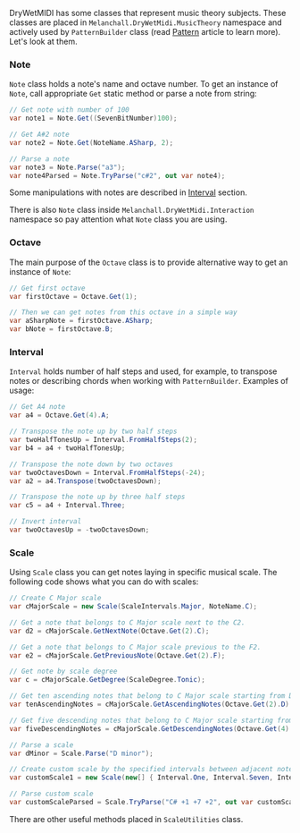 DryWetMIDI has some classes that represent music theory subjects. These classes are placed in `Melanchall.DryWetMidi.MusicTheory` namespace and actively used by `PatternBuilder` class (read [Pattern](Pattern.md) article to learn more). Let's look at them.

### Note

`Note` class holds a note's name and octave number. To get an instance of `Note`, call appropriate `Get` static method or parse a note from string:

```csharp
// Get note with number of 100
var note1 = Note.Get((SevenBitNumber)100);

// Get A#2 note
var note2 = Note.Get(NoteName.ASharp, 2);

// Parse a note
var note3 = Note.Parse("a3");
var note4Parsed = Note.TryParse("c#2", out var note4);
```

Some manipulations with notes are described in [Interval](#interval) section.

There is also `Note` class inside `Melanchall.DryWetMidi.Interaction` namespace so pay attention what `Note` class you are using.

### Octave

The main purpose of the `Octave` class is to provide alternative way to get an instance of `Note`:

```csharp
// Get first octave
var firstOctave = Octave.Get(1);

// Then we can get notes from this octave in a simple way
var aSharpNote = firstOctave.ASharp;
var bNote = firstOctave.B;
```

### Interval

`Interval` holds number of half steps and used, for example, to transpose notes or describing chords when working with `PatternBuilder`. Examples of usage:

```csharp
// Get A4 note
var a4 = Octave.Get(4).A;

// Transpose the note up by two half steps
var twoHalfTonesUp = Interval.FromHalfSteps(2);
var b4 = a4 + twoHalfTonesUp;

// Transpose the note down by two octaves
var twoOctavesDown = Interval.FromHalfSteps(-24);
var a2 = a4.Transpose(twoOctavesDown);

// Transpose the note up by three half steps
var c5 = a4 + Interval.Three;

// Invert interval
var twoOctavesUp = -twoOctavesDown;
```

### Scale

Using `Scale` class you can get notes laying in specific musical scale. The following code shows what you can do with scales:

```csharp
// Create C Major scale
var cMajorScale = new Scale(ScaleIntervals.Major, NoteName.C);

// Get a note that belongs to C Major scale next to the C2.
var d2 = cMajorScale.GetNextNote(Octave.Get(2).C);

// Get a note that belongs to C Major scale previous to the F2.
var e2 = cMajorScale.GetPreviousNote(Octave.Get(2).F);

// Get note by scale degree
var c = cMajorScale.GetDegree(ScaleDegree.Tonic);

// Get ten ascending notes that belong to C Major scale starting from D2
var tenAscendingNotes = cMajorScale.GetAscendingNotes(Octave.Get(2).D).Take(10);

// Get five descending notes that belong to C Major scale starting from F4
var fiveDescendingNotes = cMajorScale.GetDescendingNotes(Octave.Get(4).F).Take(5);

// Parse a scale
var dMinor = Scale.Parse("D minor");

// Create custom scale by the specified intervals between adjacent notes and root note
var customScale1 = new Scale(new[] { Interval.One, Interval.Seven, Interval.Two }, NoteName.CSharp);

// Parse custom scale
var customScaleParsed = Scale.TryParse("C# +1 +7 +2", out var customScale2);
```

There are other useful methods placed in `ScaleUtilities` class.